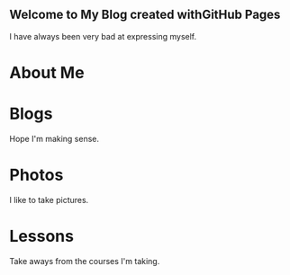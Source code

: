 ## Welcome to My Blog created withGitHub Pages

I have always been very bad at expressing myself. 

# About Me

# Blogs
Hope I'm making sense. 

# Photos
I like to take pictures. 

# Lessons
Take aways from the courses I'm taking. 
